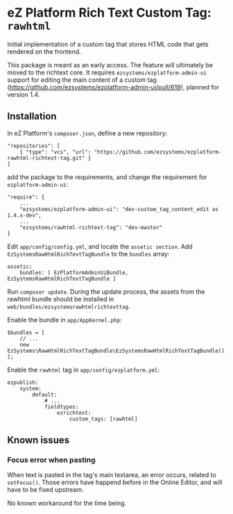 # eZ Platform Rich Text Custom Tag: `rawhtml`

Initial implementation of a custom tag that stores HTML code that gets
rendered on the frontend.

This package is meant as an early access. The feature will ultimately
be moved to the richtext core. It requires
`ezsystems/ezplatform-admin-ui` support for editing the main content of a
custom tag (https://github.com/ezsystems/ezplatform-admin-ui/pull/619),
planned for version 1.4.

## Installation

In eZ Platform's `composer.json`, define a new repository:

    "repositories": [
        { "type": "vcs", "url": "https://github.com/ezsystems/ezplatform-rawhtml-richtext-tag.git" }
    ]

add the package to the requirements, and change the requirement for `ezplatform-admin-ui`:

    "require": {
        ...
        "ezsystems/ezplatform-admin-ui": "dev-custom_tag_content_edit as 1.4.x-dev",
        ...
        "ezsystems/rawhtml-richtext-tag": "dev-master"
    }

Edit `app/config/config.yml`, and locate the `assetic section`. Add
`EzSystemsRawHtmlRichTextTagBundle` to the `bundles` array:

    assetic:
        bundles: [ EzPlatformAdminUiBundle, EzSystemsRawHtmlRichTextTagBundle ]

Run `composer update`. During the update process, the assets from the
rawhtml bundle should be installed in `web/bundles/ezsystemsrawhtmlrichtexttag`.

Enable the bundle in `app/AppKernel.php`:

    $bundles = [
        // ...
        new EzSystems\RawHtmlRichTextTagBundle\EzSystemsRawHtmlRichTextTagBundle(),
    ];

Enable the `rawhtml` tag in `app/config/ezplatform.yml`:

    ezpublish:
        system:
            default:
                # ...
                fieldtypes:
                    ezrichtext:
                        custom_tags: [rawhtml]

## Known issues

### Focus error when pasting
When text is pasted in the tag's main textarea, an error occurs, related
to `setFocus()`. Those errors have happend before in the Online Editor,
and will have to be fixed upstream.

No known workaround for the time being.